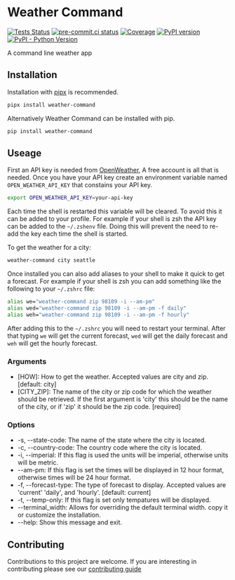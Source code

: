 # Weather Command

[![Tests Status](https://github.com/sanders41/weather-command/workflows/Testing/badge.svg?branch=main&event=push)](https://github.com/sanders41/weather-command/actions?query=workflow%3ATesting+branch%3Amain+event%3Apush)
[![pre-commit.ci status](https://results.pre-commit.ci/badge/github/sanders41/weather-command/main.svg)](https://results.pre-commit.ci/latest/github/sanders41/weather-command/main)
[![Coverage](https://codecov.io/github/sanders41/weather-command/coverage.svg?branch=main)](https://codecov.io/gh/sanders41/weather-command)
[![PyPI version](https://badge.fury.io/py/weather-command.svg)](https://badge.fury.io/py/weather-command)
[![PyPI - Python Version](https://img.shields.io/pypi/pyversions/weather-command?color=5cc141)](https://github.com/sanders41/weather-command)

A command line weather app

## Installation

Installation with [pipx](https://github.com/pypa/pipx) is recommended.

```sh
pipx install weather-command
```

Alternatively Weather Command can be installed with pip.

```sh
pip install weather-command
```

## Useage

First an API key is needed from [OpenWeather](https://openweathermap.org/), A free account is all that
is needed. Once you have your API key create an environment variable named `OPEN_WEATHER_API_KEY` that
constains your API key.

```sh
export OPEN_WEATHER_API_KEY=your-api-key
```

Each time the shell is restarted this variable will be cleared. To avoid this it can be added to your
profile. For example if your shell is zsh the API key can be added to the `~/.zshenv` file. Doing this
will prevent the need to re-add the key each time the shell is started.

To get the weather for a city:

```sh
weather-command city seattle
```

Once installed you can also add aliases to your shell to make it quick to get a forecast. For example
if your shell is zsh you can add something like the following to your `~/.zshrc` file:

```sh
alias we="weather-command zip 98109 -i --am-pm"
alias wed="weather-command zip 98109 -i --am-pm -f daily"
alias weh="weather-command zip 98109 -i --am-pm -f hourly"
```

After adding this to the `~/.zshrc` you will need to restart your terminal. After that typing `we`
will get the current forecast, `wed` will get the daily forecast and `weh` will get the hourly forecast.

### Arguments

* [HOW]: How to get the weather. Accepted values are city and zip. [default: city]
* [CITY_ZIP]: The name of the city or zip code for which the weather should be retrieved. If the
first argument is 'city' this should be the name of the city, or if 'zip' it should be the zip
code. [required]

### Options

* -s, --state-code: The name of the state where the city is located.
* -c, --country-code: The country code where the city is located.
* -i, --imperial: If this flag is used the units will be imperial, otherwise units will be metric.
* --am-pm: If this flag is set the times will be displayed in 12 hour format, otherwise times
will be 24 hour format.
* -f, --forecast-type: The type of forecast to display. Accepted values are 'current' 'daily', and 'hourly'. [default: current]
* -t, --temp-only: If this flag is set only tempatures will be displayed.
* --terminal_width: Allows for overriding the default terminal width.
copy it or customize the installation.
* --help: Show this message and exit.

## Contributing

Contributions to this project are welcome. If you are interesting in contributing please see our [contributing guide](CONTRIBUTING.md)
